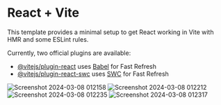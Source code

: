 # React + Vite

This template provides a minimal setup to get React working in Vite with HMR and some ESLint rules.

Currently, two official plugins are available:

- [@vitejs/plugin-react](https://github.com/vitejs/vite-plugin-react/blob/main/packages/plugin-react/README.md) uses [Babel](https://babeljs.io/) for Fast Refresh
- [@vitejs/plugin-react-swc](https://github.com/vitejs/vite-plugin-react-swc) uses [SWC](https://swc.rs/) for Fast Refresh




![Screenshot 2024-03-08 012158](https://github.com/Vivek7412/Password_Generator/assets/107322607/37bf1689-6d3e-492a-8680-09cb08993c7c)
![Screenshot 2024-03-08 012212](https://github.com/Vivek7412/Password_Generator/assets/107322607/87e9b394-bb82-44c0-8c6e-e7c4d8af363c)
![Screenshot 2024-03-08 012235](https://github.com/Vivek7412/Password_Generator/assets/107322607/bc401d91-9b88-4a9f-a33a-ce7e90d236b2)
![Screenshot 2024-03-08 012317](https://github.com/Vivek7412/Password_Generator/assets/107322607/768b9cab-bcf9-4b87-8b4e-2e40099a3a58)
